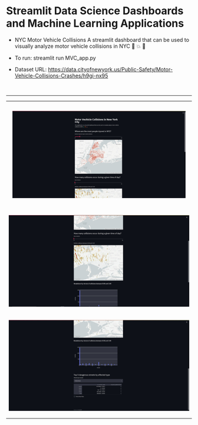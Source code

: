 # Streamlit Data Science Dashboards and Machine Learning Applications

- NYC Motor Vehicle Collisions
A streamlit dashboard that can be used to visually analyze motor vehicle collisions in NYC 🗽 💥 🚗
- To run:
  streamlit run MVC_app.py

- Dataset URL: 
  https://data.cityofnewyork.us/Public-Safety/Motor-Vehicle-Collisions-Crashes/h9gi-nx95

<br>
<hr>
<table><tr>
<td> 
  <p align="center" style="padding: 10px">
    <img alt="Forwarding" src="/images/app_1.jpg" width="1080">
    <br>
  </p> 
</td>
</tr>
<tr>
<td> 
  <p align="center">
    <img alt="Routing" src="/images/app_2.jpg" width="1080">
    <br>
  </p> 
</td>
</tr>
<tr>
<td> 
  <p align="center">
    <img alt="Routing" src="/images/app_3.jpg" width="1080">
    <br>
  </p> 
</td>
</tr></table>


